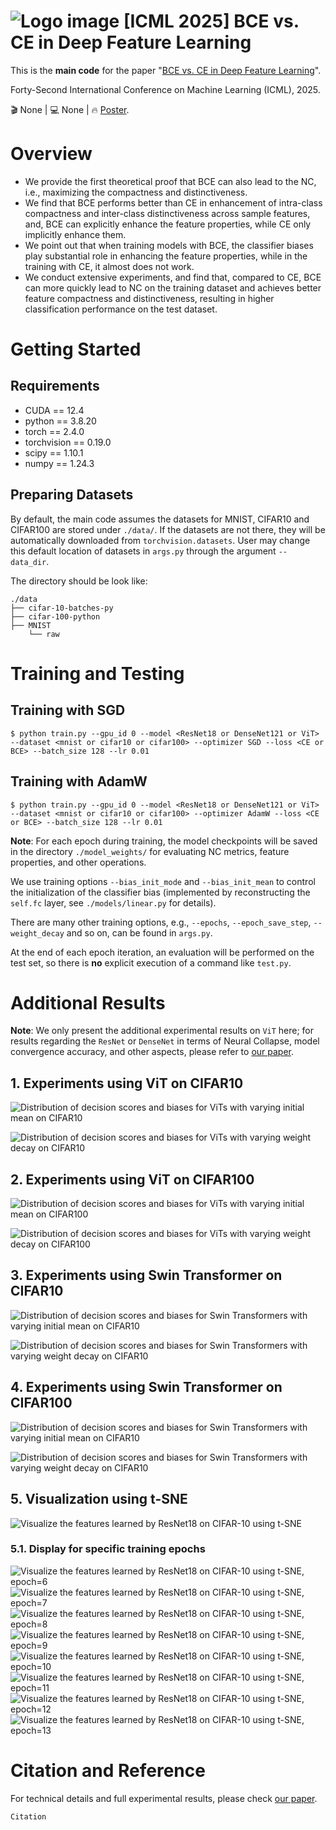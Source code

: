 # ![Logo image](https://github.com/user-attachments/assets/26a93348-5bed-4107-9113-0dfe6ee707e8) \[ICML 2025\] BCE vs. CE in Deep Feature Learning

This is the **main code** for the paper "[BCE vs. CE in Deep Feature Learning]()".

Forty-Second International Conference on Machine Learning \(ICML\), 2025.

🎬 None | 💻 None | 🔥 [Poster]().

# Overview
* We provide the first theoretical proof that BCE can also lead to the NC, i.e., maximizing the compactness and distinctiveness.
* We find that BCE performs better than CE in enhancement of intra-class compactness and inter-class distinctiveness across sample features, and, BCE can explicitly enhance the feature properties, while CE only implicitly enhance them.
* We point out that when training models with BCE, the classifier biases play substantial role in enhancing the feature properties, while in the training with CE, it almost does not work.
* We conduct extensive experiments, and find that, compared to CE, BCE can more quickly lead to NC on the training dataset and achieves better feature compactness and distinctiveness, resulting in higher classification performance on the test dataset.

# Getting Started
## Requirements
* CUDA == 12.4
* python == 3.8.20
* torch == 2.4.0
* torchvision == 0.19.0
* scipy == 1.10.1
* numpy == 1.24.3

## Preparing Datasets
By default, the main code assumes the datasets for MNIST, CIFAR10 and CIFAR100 are stored under `./data/`. If the datasets are not there, they will be automatically downloaded from `torchvision.datasets`. User may change this default location of datasets in `args.py` through the argument `--data_dir`.

The directory should be look like: 
```
./data
├── cifar-10-batches-py
├── cifar-100-python
├── MNIST
    └── raw
```

# Training and Testing
## Training with SGD
```
$ python train.py --gpu_id 0 --model <ResNet18 or DenseNet121 or ViT> --dataset <mnist or cifar10 or cifar100> --optimizer SGD --loss <CE or BCE> --batch_size 128 --lr 0.01
```

## Training with AdamW
```
$ python train.py --gpu_id 0 --model <ResNet18 or DenseNet121 or ViT> --dataset <mnist or cifar10 or cifar100> --optimizer AdamW --loss <CE or BCE> --batch_size 128 --lr 0.01
```

**Note**: For each epoch during training, the model checkpoints will be saved in the directory `./model_weights/` for evaluating NC metrics, feature properties, and other operations.

We use training options `--bias_init_mode` and `--bias_init_mean` to control the initialization of the classifier bias (implemented by reconstructing the `self.fc` layer, see `./models/linear.py` for details).

There are many other training options, e.g., `--epochs`, `--epoch_save_step`, `--weight_decay` and so on, can be found in `args.py`.

At the end of each epoch iteration, an evaluation will be performed on the test set, so there is **no** explicit execution of a command like `test.py`.

# Additional Results
**Note**: We only present the additional experimental results on `ViT` here; for results regarding the `ResNet` or `DenseNet` in terms of Neural Collapse, model convergence accuracy, and other aspects, please refer to [our paper]().

## 1. Experiments using ViT on CIFAR10
![Distribution of decision scores and biases for ViTs with varying initial mean on CIFAR10](https://github.com/Xiao-hb/BCE-vs.-CE/blob/main/Figs/ViT_cifar10_bias_mean.png)
<br />

![Distribution of decision scores and biases for ViTs with varying weight decay on CIFAR10](https://github.com/Xiao-hb/BCE-vs.-CE/blob/main/Figs/ViT_cifar10_bias_weight_decay.png)
<br />

## 2. Experiments using ViT on CIFAR100
![Distribution of decision scores and biases for ViTs with varying initial mean on CIFAR100](https://github.com/Xiao-hb/BCE-vs.-CE/blob/main/Figs/ViT_cifar100_bias_mean.png)
<br />

![Distribution of decision scores and biases for ViTs with varying weight decay on CIFAR100](https://github.com/Xiao-hb/BCE-vs.-CE/blob/main/Figs/ViT_cifar100_bias_weight_decay.png)
<br />

## 3. Experiments using Swin Transformer on CIFAR10
![Distribution of decision scores and biases for Swin Transformers with varying initial mean on CIFAR10](https://github.com/Xiao-hb/BCE-vs.-CE/blob/main/Figs/Swin_cifar10_bias_mean.png)
<br />

![Distribution of decision scores and biases for Swin Transformers with varying weight decay on CIFAR10](https://github.com/Xiao-hb/BCE-vs.-CE/blob/main/Figs/Swin_cifar10_bias_weight_decay.png)
<br />

## 4. Experiments using Swin Transformer on CIFAR100
![Distribution of decision scores and biases for Swin Transformers with varying initial mean on CIFAR10](https://github.com/Xiao-hb/BCE-vs.-CE/blob/main/Figs/Swin_cifar100_bias_mean.png)
<br />

![Distribution of decision scores and biases for Swin Transformers with varying weight decay on CIFAR10](https://github.com/Xiao-hb/BCE-vs.-CE/blob/main/Figs/Swin_cifar100_bias_weight_decay.png)
<br />

## 5. Visualization using t-SNE
![Visualize the features learned by ResNet18 on CIFAR-10 using t-SNE](https://github.com/Xiao-hb/BCE-vs.-CE/blob/main/Figs/ResNet18_CIFAR10.gif)

### 5.1. Display for specific training epochs
![Visualize the features learned by ResNet18 on CIFAR-10 using t-SNE, epoch=6](https://github.com/Xiao-hb/BCE-vs.-CE/blob/main/Figs/ResNet18_cifar10_epoch6.png)
![Visualize the features learned by ResNet18 on CIFAR-10 using t-SNE, epoch=7](https://github.com/Xiao-hb/BCE-vs.-CE/blob/main/Figs/ResNet18_cifar10_epoch7.png)
![Visualize the features learned by ResNet18 on CIFAR-10 using t-SNE, epoch=8](https://github.com/Xiao-hb/BCE-vs.-CE/blob/main/Figs/ResNet18_cifar10_epoch8.png)
![Visualize the features learned by ResNet18 on CIFAR-10 using t-SNE, epoch=9](https://github.com/Xiao-hb/BCE-vs.-CE/blob/main/Figs/ResNet18_cifar10_epoch9.png)
![Visualize the features learned by ResNet18 on CIFAR-10 using t-SNE, epoch=10](https://github.com/Xiao-hb/BCE-vs.-CE/blob/main/Figs/ResNet18_cifar10_epoch10.png)
![Visualize the features learned by ResNet18 on CIFAR-10 using t-SNE, epoch=11](https://github.com/Xiao-hb/BCE-vs.-CE/blob/main/Figs/ResNet18_cifar10_epoch11.png)
![Visualize the features learned by ResNet18 on CIFAR-10 using t-SNE, epoch=12](https://github.com/Xiao-hb/BCE-vs.-CE/blob/main/Figs/ResNet18_cifar10_epoch12.png)
![Visualize the features learned by ResNet18 on CIFAR-10 using t-SNE, epoch=13](https://github.com/Xiao-hb/BCE-vs.-CE/blob/main/Figs/ResNet18_cifar10_epoch13.png)

# Citation and Reference
For technical details and full experimental results, please check [our paper]().

```
Citation
```

